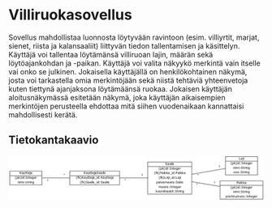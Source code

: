 # Villiruokasovellus
Sovellus mahdollistaa luonnosta löytyvään ravintoon (esim. villiyrtit, marjat, sienet, riista ja kalansaaliit) liittyvän tiedon tallentamisen ja käsittelyn. Käyttäjä voi tallentaa löytämänsä villiruoan lajin, määrän sekä löytöajankohdan ja -paikan. Käyttäjä voi valita näkyykö merkintä vain itselle vai onko se julkinen. Jokaisella käyttäjällä on henkilökohtainen näkymä, josta voi tarkastella omia merkintöjään sekä niistä tehtäviä yhteenvetoja kuten tiettynä ajanjaksona löytämäänsä ruokaa. Jokaisen käyttäjän aloitusnäkymässä esitetään näkymä, joka käyttäjän aikaisempien merkintöjen perusteella ehdottaa mitä siihen vuodenaikaan kannattaisi mahdollisesti kerätä.

## Tietokantakaavio
![tietokantakaavio](https://github.com/tumajote/Villiruokasovellus/blob/master/dokumentaatio/Tietokantakaavio.png)
